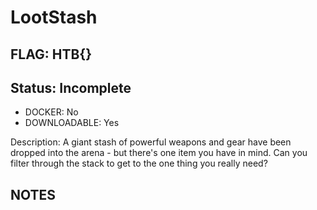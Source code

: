 # LootStash

## FLAG: HTB{}

## Status: Incomplete

+ DOCKER: No
+ DOWNLOADABLE: Yes

Description: A giant stash of powerful weapons and gear have been dropped into the arena - but there's one item you have in mind. Can you filter through the stack to get to the one thing you really need?

## NOTES
